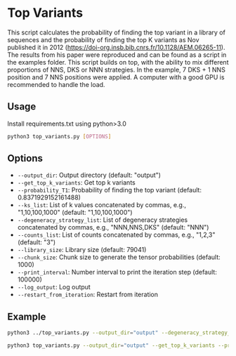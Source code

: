 # Top Variants

This script calculates the probability of finding the top variant in a library of sequences and the probability of finding the top K variants as Nov published it in 2012 (https://doi-org.insb.bib.cnrs.fr/10.1128/AEM.06265-11). The results from his paper were reproduced and can be found as a script in the examples folder. This script builds on top, with the ability to mix different proportions of NNS, DKS or NNN strategies. In the example, 7 DKS + 1 NNS position and 7 NNS positions were applied. 
A computer with a good GPU is recommended to handle the load. 

## Usage

Install requirements.txt using python>3.0
```bash
python3 top_variants.py [OPTIONS]
```

## Options

- `--output_dir`: Output directory (default: "output")
- `--get_top_k_variants`: Get top k variants
- `--probability_T1`: Probability of finding the top variant (default: 0.8371929152161488)
- `--ks_list`: List of k values concatenated by commas, e.g., "1,10,100,1000" (default: "1,10,100,1000")
- `--degeneracy_strategy_list`: List of degeneracy strategies concatenated by commas, e.g., "NNN,NNS,DKS" (default: "NNN")
- `--counts_list`: List of counts concatenated by commas, e.g., "1,2,3" (default: "3")
- `--library_size`: Library size (default: 79041)
- `--chunk_size`: Chunk size to generate the tensor probabilities (default: 1000)
- `--print_interval`: Number interval to print the iteration step (default: 100000)
- `--log_output`: Log output
- `--restart_from_iteration`: Restart from iteration

## Example

```bash
python3 ../top_variants.py --output_dir="output" --degeneracy_strategy_list="NNN" --counts_list="3" --library_size=175835 --print_interval=1000 --log_output 

python3 top_variants.py --output_dir="output" --get_top_k_variants --probability_T1=0.95 --ks_list="1,10,100,1000"
```